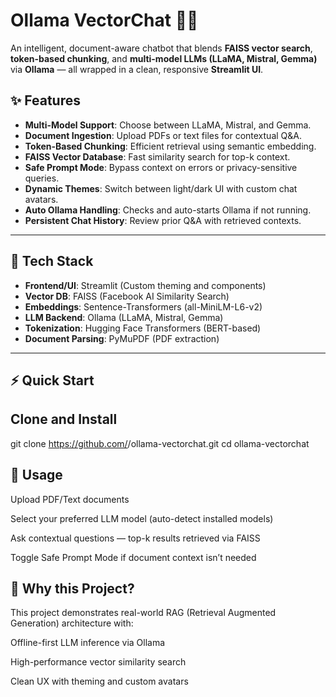# Ollama VectorChat 🧠💬
An intelligent, document-aware chatbot that blends **FAISS vector search**, **token-based chunking**, and **multi-model LLMs (LLaMA, Mistral, Gemma)** via **Ollama** — all wrapped in a clean, responsive **Streamlit UI**.

## ✨ Features
- **Multi-Model Support**: Choose between LLaMA, Mistral, and Gemma.  
- **Document Ingestion**: Upload PDFs or text files for contextual Q&A.  
- **Token-Based Chunking**: Efficient retrieval using semantic embedding.  
- **FAISS Vector Database**: Fast similarity search for top-k context.  
- **Safe Prompt Mode**: Bypass context on errors or privacy-sensitive queries.  
- **Dynamic Themes**: Switch between light/dark UI with custom chat avatars.  
- **Auto Ollama Handling**: Checks and auto-starts Ollama if not running.  
- **Persistent Chat History**: Review prior Q&A with retrieved contexts.

---

## 🚀 Tech Stack
- **Frontend/UI**: Streamlit (Custom theming and components)  
- **Vector DB**: FAISS (Facebook AI Similarity Search)  
- **Embeddings**: Sentence-Transformers (all-MiniLM-L6-v2)  
- **LLM Backend**: Ollama (LLaMA, Mistral, Gemma)  
- **Tokenization**: Hugging Face Transformers (BERT-based)  
- **Document Parsing**: PyMuPDF (PDF extraction)

---

## ⚡ Quick Start

## Clone and Install
git clone https://github.com/<your-username>/ollama-vectorchat.git
cd ollama-vectorchat
## 🎯 Usage
Upload PDF/Text documents

Select your preferred LLM model (auto-detect installed models)

Ask contextual questions — top-k results retrieved via FAISS

Toggle Safe Prompt Mode if document context isn’t needed

## 📌 Why this Project?
This project demonstrates real-world RAG (Retrieval Augmented Generation) architecture with:

Offline-first LLM inference via Ollama

High-performance vector similarity search

Clean UX with theming and custom avatars


